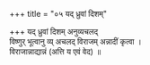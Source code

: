 +++
title = "०५ यद् ध्रुवां दिशम्"

+++
यद् ध्रुवां दिशम् अनुव्यचलद्  
विष्णुर् भूत्वानु व्य् अचलद् विराजम् अन्नादीं कृत्वा ।  
विराजान्नाद्यान्नं (अत्ति य एवं वेद) ॥